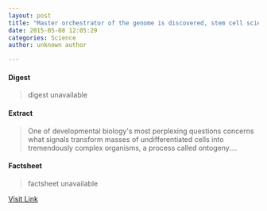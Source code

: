 ```yaml
---
layout: post
title: "Master orchestrator of the genome is discovered, stem cell scientists report"
date: 2015-05-08 12:05:29
categories: Science
author: unknown author

---
```



#### Digest
>digest unavailable

#### Extract
>One of developmental biology's most perplexing questions concerns what signals transform masses of undifferentiated cells into tremendously complex organisms, a process called ontogeny....

#### Factsheet
>factsheet unavailable

[Visit Link](http://phys.org/news350291092.html)


